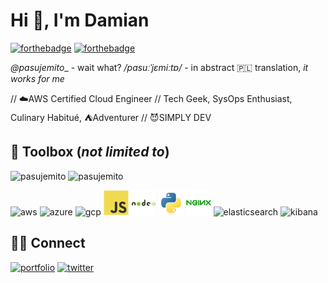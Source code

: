 
# Hi 👋, I'm Damian

[![forthebadge](https://forthebadge.com/images/badges/works-on-my-machine.svg)]()
[![forthebadge](https://forthebadge.com/images/badges/powered-by-coffee.svg)]()

_@pasujemito__ - wait what? _/pasuːˈjɛmiːtɒ/_ - in abstract :poland: translation, _it works for me_

// ☁️AWS Certified Cloud Engineer // Tech Geek, SysOps Enthusiast, Culinary Habitué, ⛺Adventurer // 😈SIMPLY DEV


## 🔪 Toolbox (_not limited to_)
<p align="left">
<img src="https://github-readme-stats.vercel.app/api?username=pasujemito&show_icons=true&count_private=true&hide=issues,prs&theme=onedark" alt="pasujemito" />
<img src="https://github-readme-stats.vercel.app/api/top-langs?username=pasujemito&show_icons=true&locale=en&layout=compact&theme=onedark" alt="pasujemito" />
</p>

<p align="left">
<img src="https://upload.wikimedia.org/wikipedia/commons/thumb/9/93/Amazon_Web_Services_Logo.svg/80px-Amazon_Web_Services_Logo.svg.png" alt="aws" height="40"/>
<img src="https://www.vectorlogo.zone/logos/microsoft_azure/microsoft_azure-icon.svg" alt="azure" width="40" height="40"/>
<img src="https://www.vectorlogo.zone/logos/google_cloud/google_cloud-icon.svg" alt="gcp" width="40" height="40"/>

<img src="https://raw.githubusercontent.com/devicons/devicon/master/icons/javascript/javascript-original.svg" alt="javascript" width="40" height="40"/>
<img src="https://raw.githubusercontent.com/devicons/devicon/master/icons/nodejs/nodejs-original-wordmark.svg" alt="nodejs" width="40" height="40"/>
<img src="https://raw.githubusercontent.com/devicons/devicon/master/icons/python/python-original.svg" alt="python" width="40" height="40"/> 

<img src="https://raw.githubusercontent.com/devicons/devicon/master/icons/nginx/nginx-original.svg" alt="nginx" width="40" height="40"/>
<img src="https://www.vectorlogo.zone/logos/elastic/elastic-icon.svg" alt="elasticsearch" width="40" height="40"/> 
<img src="https://www.vectorlogo.zone/logos/elasticco_kibana/elasticco_kibana-icon.svg" alt="kibana" width="40" height="40"/>
</p>

## 😶‍🌫️ Connect
[![portfolio](https://img.shields.io/badge/my_portfolio-000?style=for-the-badge&logo=ko-fi&logoColor=white)](https://damianjanik.com/)
[![twitter](https://img.shields.io/badge/twitter-1DA1F2?style=for-the-badge&logo=twitter&logoColor=white)](https://twitter.com/damianjanik_dev)